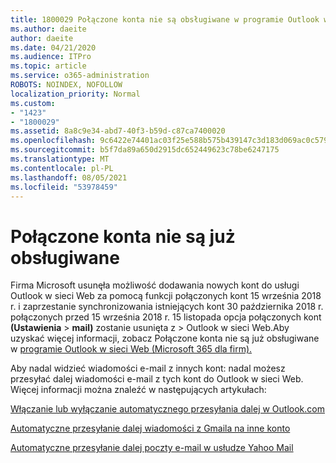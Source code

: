 ```yaml
---
title: 1800029 Połączone konta nie są obsługiwane w programie Outlook w sieci Web
ms.author: daeite
author: daeite
ms.date: 04/21/2020
ms.audience: ITPro
ms.topic: article
ms.service: o365-administration
ROBOTS: NOINDEX, NOFOLLOW
localization_priority: Normal
ms.custom:
- "1423"
- "1800029"
ms.assetid: 8a8c9e34-abd7-40f3-b59d-c87ca7400020
ms.openlocfilehash: 9c6422e74401ac03f25e588b575b439147c3d183d069ac0c579973cab326ff84
ms.sourcegitcommit: b5f7da89a650d2915dc652449623c78be6247175
ms.translationtype: MT
ms.contentlocale: pl-PL
ms.lasthandoff: 08/05/2021
ms.locfileid: "53978459"
---
```

# <a name="connected-accounts-are-no-longer-supported"></a>Połączone konta nie są już obsługiwane

Firma Microsoft usunęła możliwość dodawania nowych kont do usługi Outlook w sieci Web za pomocą funkcji połączonych kont 15 września 2018 r. i zaprzestanie synchronizowania istniejących kont 30 października 2018 r. połączonych przed 15 września 2018 r. 15 listopada opcja połączonych kont **(Ustawienia** \> **mail)** zostanie usunięta z \> Outlook w sieci Web.Aby uzyskać więcej informacji, zobacz Połączone konta nie są już obsługiwane w [programie Outlook w sieci Web (Microsoft 365 dla firm).](https://support.office.com/article/Connected-accounts-is-no-longer-supported-in-Outlook-on-the-web-Office-365-for-business-accounts-5cc526bf-e928-4a99-8b9f-5e089df7d887)
  
Aby nadal widzieć wiadomości e-mail z innych kont: nadal możesz przesyłać dalej wiadomości e-mail z tych kont do Outlook w sieci Web. Więcej informacji można znaleźć w następujących artykułach:
  
[Włączanie lub wyłączanie automatycznego przesyłania dalej w Outlook.com](https://go.microsoft.com/fwlink/?linkid=2038346)
  
[Automatyczne przesyłanie dalej wiadomości z Gmaila na inne konto](https://aka.ms/forward-gmail-messages)
  
[Automatyczne przesyłanie dalej poczty e-mail w usłudze Yahoo Mail](https://aka.ms/yahoo-email-forwarding)
  